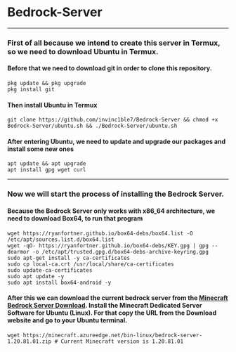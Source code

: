 # Bedrock-Server
***
### First of all because we intend to create this server in Termux, so we need to download Ubuntu in Termux.

#### Before that we need to download git in order to clone this repository.
```shell
pkg update && pkg upgrade
pkg install git
```
#### Then install Ubuntu in Termux
```shell
git clone https://github.com/invinc1ble7/Bedrock-Server && chmod +x Bedrock-Server/ubuntu.sh && ./Bedrock-Server/ubuntu.sh
```
#### After entering Ubuntu, we need to update and upgrade our packages and install some new ones
```shell
apt update && apt upgrade
apt install gpg wget curl
```
***
### Now we will start the process of installing the Bedrock Server.

#### Because the Bedrock Server only works with x86_64 architecture, we need to download Box64, to run that program
```shell
wget https://ryanfortner.github.io/box64-debs/box64.list -O /etc/apt/sources.list.d/box64.list
wget -qO- https://ryanfortner.github.io/box64-debs/KEY.gpg | gpg --dearmor -o /etc/apt/trusted.gpg.d/box64-debs-archive-keyring.gpg
sudo apt-get install -y ca-certificates
sudo cp local-ca.crt /usr/local/share/ca-certificates
sudo update-ca-certificates
sudo apt update -y
sudo apt install box64-android -y
```

#### After this we can download the current bedrock server from the [Minecraft Bedrock Server Download](https://www.minecraft.net/en-us/download/server/bedrock). Install the Minecraft Dedicated Server Software for Ubuntu (Linux). For that copy the URL from the Download website and go to your Ubuntu terminal.
```
wget https://minecraft.azureedge.net/bin-linux/bedrock-server-1.20.81.01.zip # Current Minecraft version is 1.20.81.01
```
